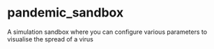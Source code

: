 # pandemic_sandbox
A simulation sandbox where you can configure various parameters to visualise the spread of a virus  
